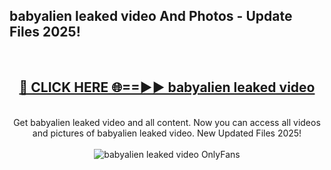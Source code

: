 <h2>babyalien leaked video And Photos - Update Files 2025!</h2>
<br>
<div align="center">
<h2><a href="https://linkcuts.com/hfmhzwbr" rel="nofollow">🔴 CLICK HERE 🌐==►► babyalien leaked video</a></h2>
<br>
Get babyalien leaked video and all content. Now you can access all videos and pictures of babyalien leaked video. New Updated Files 2025!
<br>
<br>
<a href="https://linkcuts.com/hfmhzwbr" rel="nofollow" data-target="animated-image.originalLink"><img src="https://i.ibb.co.com/WyWwxjT/player-gif2.gif" alt="babyalien leaked video OnlyFans" style="max-width: 100%; display: inline-block;" data-target="animated-image.originalImage"></a>
</div>
<br>